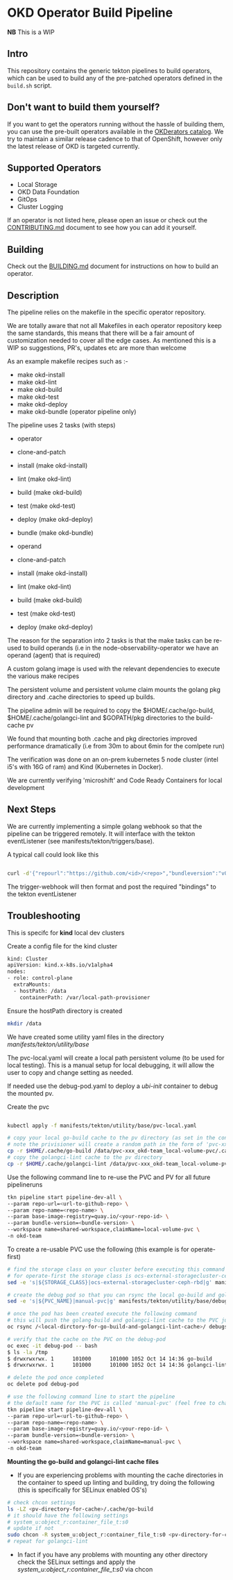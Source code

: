 # OKD Operator Build Pipeline

**NB** This is a WIP

## Intro

This repository contains the generic tekton pipelines to build operators, which can be used to build any of the 
pre-patched operators defined in the `build.sh` script.

## Don't want to build them yourself?

If you want to get the operators running without the hassle of building them, you can use the pre-built operators 
available in the [OKDerators catalog](https://github.com/okd-project/okderators-catalog-index). 
We try to maintain a similar release cadence to that of OpenShift, however only the latest release of OKD is targeted currently.

## Supported Operators

- Local Storage
- OKD Data Foundation
- GitOps
- Cluster Logging

If an operator is not listed here, please open an issue or check out the [CONTRIBUTING.md](CONTRIBUTING.md) document
to see how you can add it yourself.

## Building

Check out the [BUILDING.md](BUILDING.md) document for instructions on how to build an operator.

## Description

The pipeline relies on the makefile in the specific operator repository.

We are totally aware that not all Makefiles in each operator repository keep the same standards, this means that there will be a fair amount of customization needed to cover all the edge cases.
As mentioned this is a WIP so suggestions, PR's, updates etc are more than welcome

As an example makefile recipes such as :-
- make okd-install
- make okd-lint
- make okd-build
- make okd-test
- make okd-deploy
- make okd-bundle (operator pipeline only)

The pipeline uses 2 tasks (with steps)

- operator
- clone-and-patch
- install (make okd-install)
- lint (make okd-lint)
- build (make okd-build)
- test (make okd-test)
- deploy (make okd-deploy)
- bundle (make okd-bundle)

- operand
- clone-and-patch
- install (make okd-install)
- lint (make okd-lint)
- build (make okd-build)
- test (make okd-test)
- deploy (make okd-deploy)

The reason for the separation into 2 tasks is that the make tasks can be re-used
to build operands (i.e in the node-observability-operator we have an operand (agent) that is required)

A custom golang image is used with the relevant dependencies to execute the various make recipes

The persistent volume and persistent volume claim mounts the golang pkg directory and .cache directories
to speed up builds. 

The pipeline admin will be required to copy the $HOME/.cache/go-build, $HOME/.cache/golangci-lint and $GOPATH/pkg directories to the build-cache pv 

We found that mounting both .cache and pkg directories improved performance dramatically (i.e from 30m to about 6min for the comlpete run)

The verification was done on an on-prem kubernetes 5 node cluster (intel i5's with 16G of ram) and Kind (Kubernetes in Docker). 

We are currently verifying 'microshift' and Code Ready Containers for local development

## Next Steps

We are currently implementing a simple golang webhook so that the pipeline can be triggered remotely.
It will interface with the tekton eventListener (see manifests/tekton/triggers/base).

A typical call could look like this

```bash

curl -d'{"repourl":"https://github.com/<id>/<repo>","bundleversion":"v0.0.1","imageregistry":"quay.io/<id>"}' https://trigger-webhook.tekton-cilab.com
```

The trigger-webhook will then format and post the required "bindings" to the tekton eventListener

## Troubleshooting 

This is specifc for **kind** local dev clusters

Create a config file for the kind cluster

```bash
kind: Cluster
apiVersion: kind.x-k8s.io/v1alpha4 
nodes:
- role: control-plane
  extraMounts:
  - hostPath: /data
    containerPath: /var/local-path-provisioner 
```

Ensure the hostPath directory is created

```bash
mkdir /data
```

We have created some utility yaml files in the directory *manifests/tekton/utility/base*

The pvc-local.yaml will create a local path persistent volume (to be used for local testing). This is a manual setup for local debugging, it will allow the user to copy and change
setting as needed.

If needed use the debug-pod.yaml to deploy a *ubi-init* container to debug the mounted pv.

Create the pvc 

```bash

kubectl apply -f manifests/tekton/utility/base/pvc-local.yaml

# copy your local go-build cache to the pv directory (as set in the config.yaml file for the Kind cluster)
# note the privisioner will create a random path in the form of 'pvc-xxx_namespace_pvcname'
cp -r $HOME/.cache/go-build /data/pvc-xxx_okd-team_local-volume-pvc/.cache/
# copy the golangci-lint cache to the pv directory
cp -r $HOME/.cache/golangci-lint /data/pvc-xxx_okd-team_local-volume-pvc/.cache/

```

Use the following command line to re-use the PVC and PV for all future pipelineruns

```bash
tkn pipeline start pipeline-dev-all \
--param repo-url=<url-to-github-repo> \
--param repo-name=<repo-name> \
--param base-image-registry=quay.io/<your-repo-id> \
--param bundle-version=<bundle-version> \
--workspace name=shared-workspace,claimName=local-volume-pvc \
-n okd-team
```


To create a re-usable PVC use the following (this example is for operate-first)

```bash
# find the storage class on your cluster before executing this command
# for operate-first the storage class is ocs-external-storagecluster-ceph-rbd 
sed -e 's|${STORAGE_CLASS}|ocs-external-storagecluster-ceph-rbd|g' manifests/tekton/utility/base/pvc.yaml | kubectl apply -f - 

# create the debug pod so that you can rsync the local go-build and golangci-lint caches to the PVC
sed -e 's|${PVC_NAME}|manual-pvc|g' manifests/tekton/utility/base/debug-pod.yaml | kubectl apply -f -

# once the pod has been created execute the following command
# this will push the golang-build and golangci-lint cache to the PVC just created in the previous step
oc rsync /<local-dirctory-for-go-build-and-golangci-lint-cache>/ debugs-pod:/tmp

# verify that the cache on the PVC on the debug-pod
oc exec -it debug-pod -- bash
$ ls -la /tmp
$ drwxrwxrwx. 1      101000      101000 1052 Oct 14 14:36 go-build
$ drwxrwxrwx. 1      101000      101000 1052 Oct 14 14:36 golangci-lint 

# delete the pod once completed
oc delete pod debug-pod

# use the following command line to start the pipeline 
# the default name for the PVC is called 'manual-pvc' (feel free to change it)
tkn pipeline start pipeline-dev-all \
--param repo-url=<url-to-github-repo> \
--param repo-name=<repo-name> \
--param base-image-registry=quay.io/<your-repo-id> \
--param bundle-version=<bundle-version> \
--workspace name=shared-workspace,claimName=manual-pvc \
-n okd-team
```
**Mounting the go-build and golangci-lint cache files**

- If you are experiencing problems with mounting the cache directories
in the container to speed up linting and building, try doing the following (this is specifically for SELinux enabled OS's)

```bash
# check chcon settings
ls -LZ <pv-directory-for-cache>/.cache/go-build
# it should have the following settings 
# system_u:object_r:container_file_t:s0
# update if not
sudo chcon -R system_u:object_r:container_file_t:s0 <pv-directory-for-cache>/.cache/go-build
# repeat for golangci-lint

```
- In fact if you have any problems with mounting any other directory check the SELinux
settings and apply the *system_u:object_r:container_file_t:s0* via chcon

